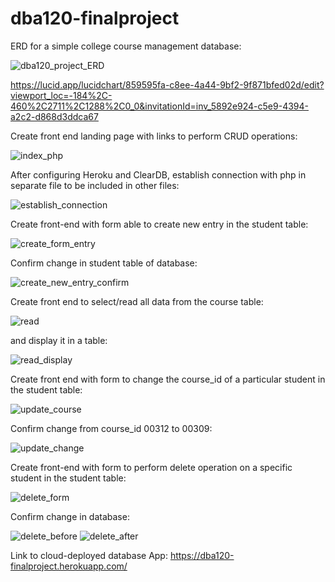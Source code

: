 # dba120-finalproject

ERD for a simple college course management database:

![dba120_project_ERD](https://user-images.githubusercontent.com/123834123/230692914-a1bada7d-2d28-4800-8d94-55cab6de2834.jpg)

https://lucid.app/lucidchart/859595fa-c8ee-4a44-9bf2-9f871bfed02d/edit?viewport_loc=-184%2C-460%2C2711%2C1288%2C0_0&invitationId=inv_5892e924-c5e9-4394-a2c2-d868d3ddca67

Create front end landing page with links to perform CRUD operations:

![index_php](https://user-images.githubusercontent.com/123834123/232341290-4bf4ab28-da9c-4504-a726-e46894bce18d.png)

After configuring Heroku and ClearDB, establish connection with php in separate file to be included in other files:

![establish_connection](https://user-images.githubusercontent.com/123834123/232341559-ec21a304-ee61-4342-9296-6610be0b7fb3.jpg)

Create front-end with form able to create new entry in the student table:

![create_form_entry](https://user-images.githubusercontent.com/123834123/232341763-77b28d63-5099-4bed-a61a-eae29f204cea.png)

Confirm change in student table of database:

![create_new_entry_confirm](https://user-images.githubusercontent.com/123834123/232341837-fb2074f4-127b-4795-9f68-bd5e87eb6248.png)

Create front end to select/read all data from the course table:

![read](https://user-images.githubusercontent.com/123834123/232343072-13135549-5e1b-4ac4-b12c-6b423fc27ee1.png)

and display it in a table:

![read_display](https://user-images.githubusercontent.com/123834123/232343088-1c617d90-7712-4737-adb0-156883f66eba.png)

Create front end with form to change the course_id of a particular student in the student table:

![update_course](https://user-images.githubusercontent.com/123834123/232344181-41ceced0-2cce-4860-960c-a0535b65a005.png)

Confirm change from course_id 00312 to 00309:

![update_change](https://user-images.githubusercontent.com/123834123/232344227-13bc4dcf-362e-4bfe-935e-d6a3cab7d00c.png)

Create front-end with form to perform delete operation on a specific student in the student table:

![delete_form](https://user-images.githubusercontent.com/123834123/232344969-550091bc-5f4d-47b1-a1f4-0469257b9614.png)

Confirm change in database:

![delete_before](https://user-images.githubusercontent.com/123834123/232344990-7ec3a9cb-b772-442e-a1ee-b1bd51b0684e.png)
![delete_after](https://user-images.githubusercontent.com/123834123/232345008-c03b001c-bf2c-4db7-848e-27b4dce03860.png)

Link to cloud-deployed database App: https://dba120-finalproject.herokuapp.com/
